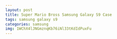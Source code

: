 ```yaml
---
layout: post
title: Super Mario Bross Samsung Galaxy S9 Case
tags: samsung galaxy s9
categories: samsung
img: 1WChX4lJNGmznqKb76iNl33tKdIdPuxFu
---
```

